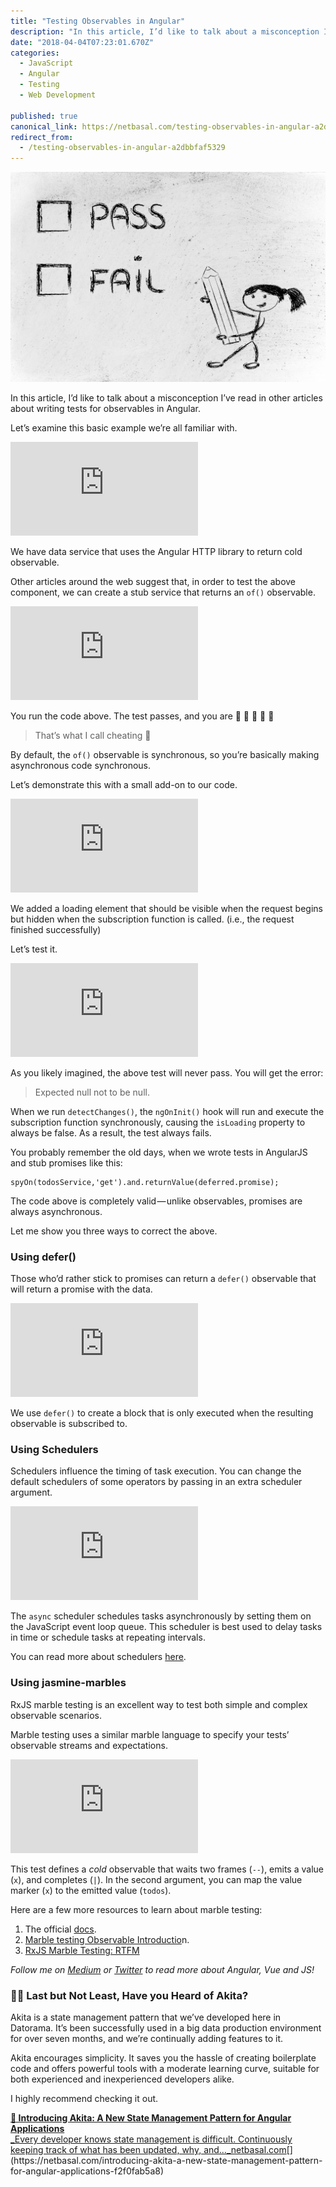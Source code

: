 ```yaml
---
title: "Testing Observables in Angular"
description: "In this article, I’d like to talk about a misconception I’ve read in other articles about writing tests for observables in Angular. Other articles around the web suggest that, in order to test the…"
date: "2018-04-04T07:23:01.670Z"
categories: 
  - JavaScript
  - Angular
  - Testing
  - Web Development

published: true
canonical_link: https://netbasal.com/testing-observables-in-angular-a2dbbfaf5329
redirect_from:
  - /testing-observables-in-angular-a2dbbfaf5329
---
```


![](./asset-1.jpeg)

In this article, I’d like to talk about a misconception I’ve read in other articles about writing tests for observables in Angular.

Let’s examine this basic example we’re all familiar with.

<Embed src="https://gist.github.com/NetanelBasal/01b75fad9e4e4adaa5d5aa229dfbfb91.js" aspectRatio={0.357} caption="todos component spec" />

We have data service that uses the Angular HTTP library to return cold observable.

Other articles around the web suggest that, in order to test the above component, we can create a stub service that returns an `of()` observable.

<Embed src="https://gist.github.com/NetanelBasal/8fb1b1006b452fb2e13f8384bc532ca3.js" aspectRatio={0.357} caption="todos component spec" />

You run the code above. The test passes, and you are 👯 👯 👯 👯 👯

> That’s what I call cheating 🙈

By default, the `of()` observable is synchronous, so you’re basically making asynchronous code synchronous.

Let’s demonstrate this with a small add-on to our code.

<Embed src="https://gist.github.com/NetanelBasal/c8f80c76caa22514d9eeb0a730fa8d8d.js" aspectRatio={0.357} caption="todos component" />

We added a loading element that should be visible when the request begins but hidden when the subscription function is called. (i.e., the request finished successfully)

Let’s test it.

<Embed src="https://gist.github.com/NetanelBasal/01276f66cb37e33c4218cd99e39e8a68.js" aspectRatio={0.357} caption="todos component spec" />

As you likely imagined, the above test will never pass. You will get the error:

> Expected null not to be null.

When we run `detectChanges()`, the `ngOnInit()` hook will run and execute the subscription function synchronously, causing the `isLoading` property to always be false. As a result, the test always fails.

You probably remember the old days, when we wrote tests in AngularJS and stub promises like this:

```
spyOn(todosService,'get').and.returnValue(deferred.promise);
```

The code above is completely valid — unlike observables, promises are always asynchronous.

Let me show you three ways to correct the above.

### Using defer()

Those who’d rather stick to promises can return a `defer()` observable that will return a promise with the data.

<Embed src="https://gist.github.com/NetanelBasal/ebe0a97658999106d39ee531a173f857.js" aspectRatio={0.357} caption="todos component spec" />

We use `defer()` to create a block that is only executed when the resulting observable is subscribed to.

### Using Schedulers

Schedulers influence the timing of task execution. You can change the default schedulers of some operators by passing in an extra scheduler argument.

<Embed src="https://gist.github.com/NetanelBasal/4ffc7e3cfd3c545584f15dc38c2ab994.js" aspectRatio={0.357} caption="todos component spec" />

The `async` scheduler schedules tasks asynchronously by setting them on the JavaScript event loop queue. This scheduler is best used to delay tasks in time or schedule tasks at repeating intervals.

You can read more about schedulers [here](https://blog.strongbrew.io/what-are-schedulers-in-rxjs/).

### Using jasmine-marbles

RxJS marble testing is an excellent way to test both simple and complex observable scenarios.

Marble testing uses a similar marble language to specify your tests’ observable streams and expectations.

<Embed src="https://gist.github.com/NetanelBasal/cb47b8f6aa1f910bf94384a333124c33.js" aspectRatio={0.357} caption="todos component spec" />

This test defines a _cold_ observable that waits two frames (`--`), emits a value (`x`), and completes (`|`). In the second argument, you can map the value marker (`x`) to the emitted value (`todos`).

Here are a few more resources to learn about marble testing:

1.  The official [docs](https://github.com/ReactiveX/rxjs/blob/master/doc/writing-marble-tests.md).
2.  [Marble testing Observable Introductio](https://medium.com/@bencabanes/marble-testing-observable-introduction-1f5ad39231c)n.
3.  [RxJS Marble Testing: RTFM](https://blog.angularindepth.com/rxjs-marble-testing-rtfm-a9a6cd3db758)

_Follow me on_ [_Medium_](https://medium.com/@NetanelBasal/) _or_ [_Twitter_](https://twitter.com/NetanelBasal) _to read more about Angular, Vue and JS!_

### 👂🏻 Last but Not Least, Have you Heard of Akita?

Akita is a state management pattern that we’ve developed here in Datorama. It’s been successfully used in a big data production environment for over seven months, and we’re continually adding features to it.

Akita encourages simplicity. It saves you the hassle of creating boilerplate code and offers powerful tools with a moderate learning curve, suitable for both experienced and inexperienced developers alike.

I highly recommend checking it out.

[**🚀 Introducing Akita: A New State Management Pattern for Angular Applications**  
_Every developer knows state management is difficult. Continuously keeping track of what has been updated, why, and…_netbasal.com](https://netbasal.com/introducing-akita-a-new-state-management-pattern-for-angular-applications-f2f0fab5a8 "https://netbasal.com/introducing-akita-a-new-state-management-pattern-for-angular-applications-f2f0fab5a8")[](https://netbasal.com/introducing-akita-a-new-state-management-pattern-for-angular-applications-f2f0fab5a8)
